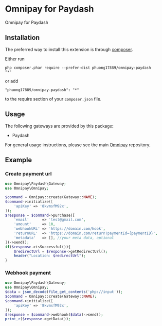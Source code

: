 Omnipay for Paydash
====================
Omnipay for Paydash

Installation
------------

The preferred way to install this extension is through [composer](http://getcomposer.org/download/).

Either run

```
php composer.phar require --prefer-dist phuong17889/omnipay-paydash "*"
```

or add

```
"phuong17889/omnipay-paydash": "*"
```

to the require section of your `composer.json` file.


Usage
-----

The following gateways are provided by this package:

* Paydash

For general usage instructions, please see the main [Omnipay](https://github.com/thephpleague/omnipay)
repository.

## Example

### Create payment url

```php
use Omnipay\Paydash\Gateway;
use Omnipay\Omnipay;

$command = Omnipay::create(Gateway::NAME);
$command->initialize([
    'apiKey' => '8kvmsfM92x',
]);
$response = $command->purchase([
    'email'      => 'test@gmail.com',
    'amount'     => 10,
    'webhookURL' => 'https://domain.com/hook',
    'returnURL'  => 'https://domain.com/return?paymentId={paymentID}',
    'metadata'   => [], //your meta data, optional
])->send();
if($response->isSuccessful()){
    $redirectUrl = $response->getRedirectUrl();
    header("Location: $redirectUrl");
}
```

### Webhook payment

```php
use Omnipay\Paydash\Gateway;
use Omnipay\Omnipay;
$data = json_decode(file_get_contents('php://input'));
$command = Omnipay::create(Gateway::NAME);
$command->initialize([
    'apiKey' => '8kvmsfM92x',
]);
$response = $command->webhook($data)->send();
print_r($response->getData());
```
